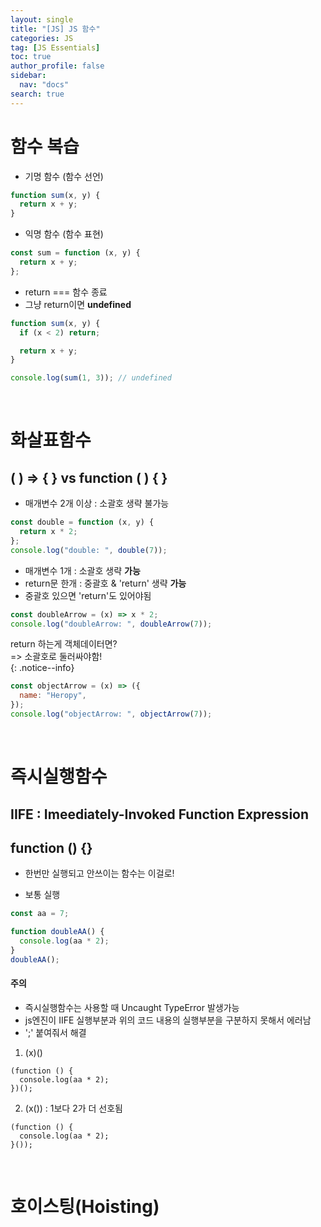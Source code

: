 ```yaml
---
layout: single
title: "[JS] JS 함수"
categories: JS
tag: [JS Essentials]
toc: true
author_profile: false
sidebar:
  nav: "docs"
search: true
---
```


# 함수 복습

- 기명 함수 (함수 선언)

```js
function sum(x, y) {
  return x + y;
}
```

- 익명 함수 (함수 표현)

```js
const sum = function (x, y) {
  return x + y;
};
```

- return === 함수 종료
- 그냥 return이면 **undefined**

```js
function sum(x, y) {
  if (x < 2) return;

  return x + y;
}

console.log(sum(1, 3)); // undefined
```

<br>

# 화살표함수

## ( ) => { } vs function ( ) { }

- 매개변수 2개 이상 : 소괄호 생략 불가능

```js
const double = function (x, y) {
  return x * 2;
};
console.log("double: ", double(7));
```

- 매개변수 1개 : 소괄호 생략 **가능**
- return문 한개 : 중괄호 & 'return' 생략 **가능**
- 중괄호 있으면 'return'도 있어야됨

```js
const doubleArrow = (x) => x * 2;
console.log("doubleArrow: ", doubleArrow(7));
```

return 하는게 객체데이터면?  
=> 소괄호로 둘러싸야함!  
{: .notice--info}

```js
const objectArrow = (x) => ({
  name: "Heropy",
});
console.log("objectArrow: ", objectArrow(7));
```

<br>

# 즉시실행함수

## IIFE : Imeediately-Invoked Function Expression

## function () {}

- 한번만 실행되고 안쓰이는 함수는 이걸로!

- 보통 실행

```js
const aa = 7;

function doubleAA() {
  console.log(aa * 2);
}
doubleAA();
```

<div class="notice--success">
  <h4>주의</h4>
  <ul>
    <li>즉시실행함수는 사용할 때 Uncaught TypeError 발생가능 </li>
    <li>js엔진이 IIFE 실행부분과 위의 코드 내용의 실행부분을 구분하지 못해서 에러남</li>
    <li>';' 붙여줘서 해결</li>
  </ul>
</div>

1. (x)()

```
(function () {
  console.log(aa * 2);
})();
```

2. (x()) : 1보다 2가 더 선호됨

```
(function () {
  console.log(aa * 2);
}());
```

<br>

# 호이스팅(Hoisting)

